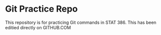 # Git Practice Repo
This repository is for practicing Git commands in STAT 386.
This has been editied directly on GITHUB.COM
